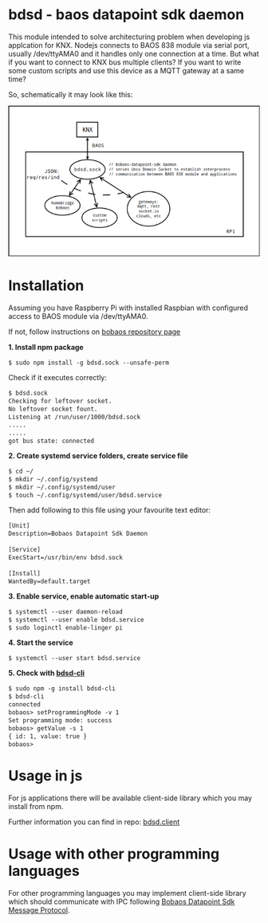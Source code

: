# bdsd - baos datapoint sdk daemon

This module intended to solve architecturing problem when developing js applcation for KNX.
Nodejs connects to BAOS 838 module via serial port, usually /dev/ttyAMA0 and it handles only one connection at a time.
But what if you want to connect to KNX bus multiple clients? 
If you want to write some custom scripts and use this device as a MQTT gateway at a same time?

So, schematically it may look like this:

![meow](./scheme.png)

# Installation

Assuming you have Raspberry Pi with installed Raspbian with configured access to BAOS module via /dev/ttyAMA0.

If not, follow instructions on [bobaos repository page](https://github.com/shabunin/bobaos#installation)

**1. Install npm package**

```
$ sudo npm install -g bdsd.sock --unsafe-perm
```

Check if it executes correctly:

```
$ bdsd.sock
Checking for leftover socket.
No leftover socket fount.
Listening at /run/user/1000/bdsd.sock
.....
.....
got bus state: connected
```

**2. Create systemd service folders, create service file**

```
$ cd ~/
$ mkdir ~/.config/systemd
$ mkdir ~/.config/systemd/user
$ touch ~/.config/systemd/user/bdsd.service
```

Then add following to this file using your favourite text editor:
```
[Unit]
Description=Bobaos Datapoint Sdk Daemon

[Service]
ExecStart=/usr/bin/env bdsd.sock

[Install]
WantedBy=default.target
```

**3. Enable service, enable automatic start-up**

```
$ systemctl --user daemon-reload
$ systemctl --user enable bdsd.service
$ sudo loginctl enable-linger pi
```

**4. Start the service**

```
$ systemctl --user start bdsd.service
```

 **5. Check with [bdsd-cli](https://github.com/shabunin/bdsd-cli)**

```
$ sudo npm -g install bdsd-cli
$ bdsd-cli
connected
bobaos> setProgrammingMode -v 1
Set programming mode: success
bobaos> getValue -s 1
{ id: 1, value: true } 
bobaos>
```
# Usage in js

For js applications there will be available client-side library which you may install from npm.

Further information you can find in repo: [bdsd.client](https://github.com/shabunin/bdsd.client)

# Usage with other programming languages

For other programming languages you may implement client-side library which should communicate with IPC following [Bobaos Datapoint Sdk Message Protocol](./PROTOCOL.md).
